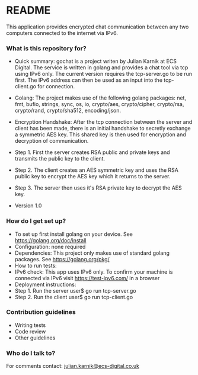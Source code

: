 # README #

This application provides encrypted chat communication between any two computers connected to the internet via IPv6. 

### What is this repository for? ###

* Quick summary: gochat is a project writen by Julian Karnik at ECS Digital. The service is written in golang and provides a chat tool via tcp using IPv6 only. The current version requires the tcp-server.go to be run first. The IPv6 address can then be used as an input into the tcp-client.go for connection.

* Golang: The project makes use of the following golang packages: net, fmt, bufio, strings, sync, os, io, crypto/aes, crypto/cipher, crypto/rsa, crypto/rand, crypto/sha512, encoding/json.

* Encryption Handshake: After the tcp connection between the server and client has been made, there is an initial handshake to secretly exchange a symmetric AES key. This shared key is then used for encryption and decryption of communication.
* Step 1. First the server creates RSA public and private keys and transmits the public key to the client. 
* Step 2. The client creates an AES symmetric key and uses the RSA public key to encrypt the AES key which it returns to the server.
* Step 3. The server then uses it's RSA private key to decrypt the AES key.

* Version 1.0

### How do I get set up? ###

* To set up first install golang on your device. See https://golang.org/doc/install
* Configuration: none required
* Dependencies: This project only makes use of standard golang packages. See https://golang.org/pkg/
* How to run tests: 
* IPv6 check: This app uses IPv6 only. To confirm your machine is connected via IPv6 visit https://test-ipv6.com/ in a browser
* Deployment instructions:
* Step 1. Run the server user$ go run tcp-server.go
* Step 2. Run the client user$ go run tcp-client.go

### Contribution guidelines ###

* Writing tests
* Code review
* Other guidelines

### Who do I talk to? ###

For comments contact: julian.karnik@ecs-digital.co.uk
